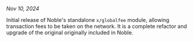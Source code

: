 *Nov 10, 2024*

Initial release of Noble's standalone `x/globalfee` module, allowing transaction fees to be taken on the network. It is a complete refactor and upgrade of the original originally included in Noble.
